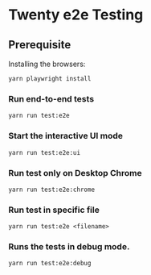 # Twenty e2e Testing

## Prerequisite

Installing the browsers:

```
yarn playwright install 
```

### Run end-to-end tests

```
yarn run test:e2e
```

### Start the interactive UI mode

```
yarn run test:e2e:ui
```

### Run test only on Desktop Chrome

```
yarn run test:e2e:chrome
```

### Run test in specific file
```
yarn run test:e2e <filename>
```

### Runs the tests in debug mode.
```
yarn run test:e2e:debug
```
